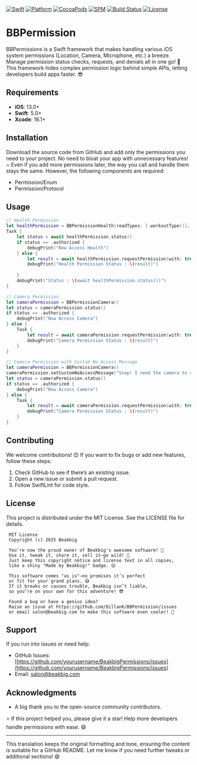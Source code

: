 [![Swift](https://img.shields.io/badge/Swift-5.x+-orange.svg)](https://swift.org)
[![Platform](https://img.shields.io/badge/Platform-iOS%2013.0%2B-blue.svg)](https://developer.apple.com/ios)
[![CocoaPods](https://img.shields.io/cocoapods/v/BBPermission.svg)](https://cocoapods.org/pods/BBPermission)
[![SPM](https://img.shields.io/badge/SPM-Supported-green.svg)](https://swift.org/package-manager)
[![Build Status](https://github.com/DillanK/BBPermission/workflows/CI/badge.svg)](https://github.com/DillanK/BBPermission/actions)
[![License](https://img.shields.io/badge/License-MIT-brightgreen.svg)](LICENSE)
# BBPermission

BBPermissions is a Swift framework that makes handling various iOS system permissions (Location, Camera, Microphone, etc.) a breeze. Manage permission status checks, requests, and denials all in one go! 🎉 This framework hides complex permission logic behind simple APIs, letting developers build apps faster. 😎

## Requirements

- **iOS**: 13.0+
- **Swift**: 5.0+
- **Xcode**: 16.1+

## Installation

Download the source code from GitHub and add only the permissions you need to your project. No need to bloat your app with unnecessary features! ~ Even if you add more permissions later, the way you call and handle them stays the same. However, the following components are required:

- Permission/Enum
- Permission/Protocol

## Usage

``` Swift
// Health Permission
let healthPermission = BBPermissionHealth(readTypes: [.workoutType()], writeTypes: [.workoutType()])
Task {
    let status = await healthPermission.status()
    if status == .authorized {
        debugPrint("Now Access Health")
    } else {
        let result = await healthPermission.requestPermission(with: true)
        debugPrint("Health Permission Status : \(result)")
        
    }
    debugPrint("Status : \(await healthPermission.status())")
}
```

``` Swift
// Camera Permission
let cameraPermission = BBPermissionCamera()
let status = cameraPermission.status()
if status == .authorized {
    debugPrint("Now Access Camera")
} else {
    Task {
        let result = await cameraPermission.requestPermission(with: true)
        debugPrint("Camera Permission Status : \(result)")
    }
}
```

``` Swift
// Camera Permission with Custom No Access Message
let cameraPermission = BBPermissionCamera()
cameraPermission.setCustomNoAccessMessage("Snap! I need the camera to capture your epic moments! 📸")
let status = cameraPermission.status()
if status == .authorized {
    debugPrint("Now Access Camera")
} else {
    Task {
        let result = await cameraPermission.requestPermission(with: true)
        debugPrint("Camera Permission Status : \(result)")
    }
}
```

## Contributing

We welcome contributions! 😊 If you want to fix bugs or add new features, follow these steps:

1. Check GitHub to see if there’s an existing issue.
2. Open a new issue or submit a pull request.
3. Follow SwiftLint for code style.

## License

This project is distributed under the MIT License. See the LICENSE file for details.

```
 MIT License
 Copyright (c) 2025 Beakbig

 You're now the proud owner of Beakbig's awesome software! 🎉
 Use it, tweak it, share it, sell it—go wild! 🚀
 Just keep this copyright notice and license text in all copies,
 like a shiny "Made by Beakbig!" badge. 😜

 This software comes "as is"—no promises it’s perfect
 or fit for your grand plans. 😅
 If it breaks or causes trouble, Beakbig isn’t liable,
 so you’re on your own for this adventure! 😎

 Found a bug or have a genius idea?
 Raise an issue at https://github.com/DillanK/BBPermission/issues
 or email salon@beakbig.com to make this software even cooler! 🌟
```

## Support

If you run into issues or need help:

- GitHub Issues: [https://github.com/yourusername/BeakbigPermissions/issues](https://github.com/yourusername/BeakbigPermissions/issues)
- Email: [salon@beakbig.com](mailto:salon@beakbig.com)

## Acknowledgments

- A big thank you to the open-source community contributors.

⭐ If this project helped you, please give it a star! Help more developers handle permissions with ease. 😄

---

This translation keeps the original formatting and tone, ensuring the content is suitable for a GitHub README. Let me know if you need further tweaks or additional sections! 😄
